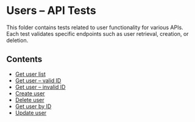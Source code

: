 # Users – API Tests

This folder contains tests related to user functionality for various APIs.  
Each test validates specific endpoints such as user retrieval, creation, or deletion.

## Contents

- [Get user list](get_users_test.md)
- [Get user – valid ID](get_user_valid.md)
- [Get user – invalid ID](get_user_invalid.md)
- [Create user](create_user_test.md)
- [Delete user](delete_user.md)
- [Get user by ID](get_user_by_id_test.md)
- [Update user](update_user_tets)
